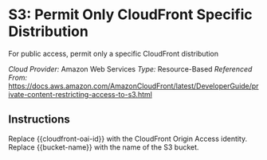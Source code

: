 # S3: Permit Only CloudFront Specific Distribution
For public access, permit only a specific CloudFront distribution

*Cloud Provider:* Amazon Web Services
*Type:* Resource-Based
*Referenced From:* https://docs.aws.amazon.com/AmazonCloudFront/latest/DeveloperGuide/private-content-restricting-access-to-s3.html

## Instructions
Replace {{cloudfront-oai-id}} with the CloudFront Origin Access identity. Replace {{bucket-name}} with the name of the S3 bucket.